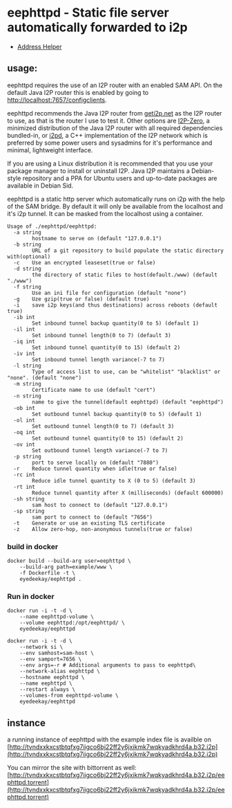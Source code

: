 eephttpd - Static file server automatically forwarded to i2p
============================================================

- [Address Helper](http://eephttpd.i2p/?i2paddresshelper=tvndxxkxcstbtqfxg7iigco6bj22ff2y6jxikmk7wqkyadkhrd4a.b32.i2p)

usage:
------

eephttpd requires the use of an I2P router with an enabled SAM API.
On the default Java I2P router this is enabled by going to 
[http://localhost:7657/configclients](http://localhost:7657/configclients).

eephttpd recommends the Java I2P router from [geti2p.net](https://geti2p.net)
as the I2P router to use, as that is the router I use to test it. Other options
are [I2P-Zero](https://github.com/i2p-zero/i2p-zero), a minimized distribution
of the Java I2P router with all required dependencies bundled-in, or
[i2pd](https://i2pd.website), a C++ implementation of the I2P network which is
preferred by some power users and sysadmins for it's performance and minimal,
lightweight interface.

If you are using a Linux distribution it is recommended that you use your
package manager to install or uninstall I2P. Java I2P maintains a Debian-style
repository and a PPA for Ubuntu users and up-to-date packages are available in
Debian Sid.

eephttpd is a static http server which automatically runs on i2p with
the help of the SAM bridge. By default it will only be available from
the localhost and it's i2p tunnel. It can be masked from the localhost
using a container.
```
Usage of ./eephttpd/eephttpd:
  -a string
    	hostname to serve on (default "127.0.0.1")
  -b string
    	URL of a git repository to build populate the static directory with(optional)
  -c	Use an encrypted leaseset(true or false)
  -d string
    	the directory of static files to host(default./www) (default "./www")
  -f string
    	Use an ini file for configuration (default "none")
  -g	Uze gzip(true or false) (default true)
  -i	save i2p keys(and thus destinations) across reboots (default true)
  -ib int
    	Set inbound tunnel backup quantity(0 to 5) (default 1)
  -il int
    	Set inbound tunnel length(0 to 7) (default 3)
  -iq int
    	Set inbound tunnel quantity(0 to 15) (default 2)
  -iv int
    	Set inbound tunnel length variance(-7 to 7)
  -l string
    	Type of access list to use, can be "whitelist" "blacklist" or "none". (default "none")
  -m string
    	Certificate name to use (default "cert")
  -n string
    	name to give the tunnel(default eephttpd) (default "eephttpd")
  -ob int
    	Set outbound tunnel backup quantity(0 to 5) (default 1)
  -ol int
    	Set outbound tunnel length(0 to 7) (default 3)
  -oq int
    	Set outbound tunnel quantity(0 to 15) (default 2)
  -ov int
    	Set outbound tunnel length variance(-7 to 7)
  -p string
    	port to serve locally on (default "7880")
  -r	Reduce tunnel quantity when idle(true or false)
  -rc int
    	Reduce idle tunnel quantity to X (0 to 5) (default 3)
  -rt int
    	Reduce tunnel quantity after X (milliseconds) (default 600000)
  -sh string
    	sam host to connect to (default "127.0.0.1")
  -sp string
    	sam port to connect to (default "7656")
  -t	Generate or use an existing TLS certificate
  -z	Allow zero-hop, non-anonymous tunnels(true or false)
```

### build in docker

```
docker build --build-arg user=eephttpd \
    --build-arg path=example/www \
    -f Dockerfile -t \
    eyedeekay/eephttpd .
```

### Run in docker

```
docker run -i -t -d \
    --name eephttpd-volume \
    --volume eephttpd:/opt/eephttpd/ \
    eyedeekay/eephttpd
```

```
docker run -i -t -d \
    --network si \
    --env samhost=sam-host \
    --env samport=7656 \
    --env args=-r # Additional arguments to pass to eephttpd\
    --network-alias eephttpd \
    --hostname eephttpd \
    --name eephttpd \
    --restart always \
    --volumes-from eephttpd-volume \
    eyedeekay/eephttpd
```

instance
--------

a running instance of eephttpd with the example index file is availble on
[http://tvndxxkxcstbtqfxg7iigco6bj22ff2y6jxikmk7wqkyadkhrd4a.b32.i2p](http://tvndxxkxcstbtqfxg7iigco6bj22ff2y6jxikmk7wqkyadkhrd4a.b32.i2p)

You can mirror the site with bittorrent as well:
[http://tvndxxkxcstbtqfxg7iigco6bj22ff2y6jxikmk7wqkyadkhrd4a.b32.i2p/eephttpd.torrent](http://tvndxxkxcstbtqfxg7iigco6bj22ff2y6jxikmk7wqkyadkhrd4a.b32.i2p/eephttpd.torrent)

